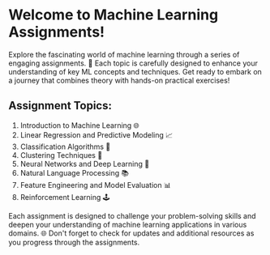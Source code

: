 <h1>Welcome to Machine Learning Assignments!</h1>

<p>
  Explore the fascinating world of machine learning through a series of engaging
  assignments. 🚀 Each topic is carefully designed to enhance your understanding
  of key ML concepts and techniques. Get ready to embark on a journey that
  combines theory with hands-on practical exercises!
</p>

<h2>Assignment Topics:</h2>
<ol>
  <li>Introduction to Machine Learning 🌐</li>
  <li>Linear Regression and Predictive Modeling 📈</li>
  <li>Classification Algorithms 🤔</li>
  <li>Clustering Techniques 🧩</li>
  <li>Neural Networks and Deep Learning 🧠</li>
  <li>Natural Language Processing 📚</li>
  <li>Feature Engineering and Model Evaluation 📊</li>
  <li>Reinforcement Learning 🕹️</li>
</ol>

<p>
  Each assignment is designed to challenge your problem-solving skills and
  deepen your understanding of machine learning applications in various domains.
  🌐 Don't forget to check for updates and additional resources as you progress
  through the assignments.
</p>

<p></p>

